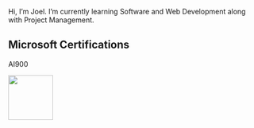 Hi, I’m Joel.
I’m currently learning Software and Web Development along with Project Management.


## Microsoft Certifications

AI900

<img src="https://github.com/joel-mainey/joel-mainey/assets/64710295/a3ed4c9a-1804-466c-ad3d-2dcb9b87b0b6" width="90px">
